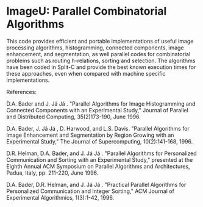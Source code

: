 # ImageU: Parallel Combinatorial Algorithms

This code provides efficient and portable implementations of useful
image processing algorithms, histogramming, connected components,
image enhancement, and segmentation, as well parallel codes for
combinatorial problems such as routing h-relations, sorting and
selection. The algorithms have been coded in Split-C and provide the
best known execution times for these approaches, even when compared
with machine specific implementations.

References:

D.A. Bader and J. Já Já . "Parallel Algorithms for Image
Histogramming and Connected Components with an Experimental Study,"
Journal of Parallel and Distributed Computing, 35(2)173-190, June
1996.

D.A. Bader, J. Já Já , D. Harwood, and L.S. Davis. "Parallel
Algorithms for Image Enhancement and Segmentation by Region Growing
with an Experimental Study," The Journal of Supercomputing,
10(2):141-168, 1996.

D.R. Helman, D.A. Bader, and J. Já Já . "Parallel Algorithms for
Personalized Communication and Sorting with an Experimental Study,"
presented at the Eighth Annual ACM Symposium on Parallel Algorithms
and Architectures, Padua, Italy, pp. 211-220, June 1996.

D.A. Bader, D.R. Helman, and J. Já Já . "Practical Parallel Algorithms
for Personalized Communication and Integer Sorting," ACM Journal of
Experimental Algorithmics, 1(3):1-42, 1996.
